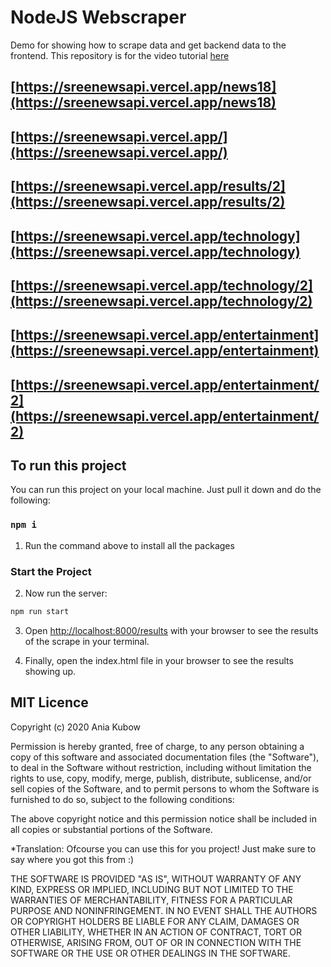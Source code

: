 # NodeJS Webscraper
Demo for showing how to scrape data and get backend data to the frontend. This repository is for the video tutorial [here](https://youtu.be/-3lqUHeZs_0)

## [https://sreenewsapi.vercel.app/news18](https://sreenewsapi.vercel.app/news18)

## [https://sreenewsapi.vercel.app/](https://sreenewsapi.vercel.app/)
## [https://sreenewsapi.vercel.app/results/2](https://sreenewsapi.vercel.app/results/2)

## [https://sreenewsapi.vercel.app/technology](https://sreenewsapi.vercel.app/technology)
## [https://sreenewsapi.vercel.app/technology/2](https://sreenewsapi.vercel.app/technology/2)

## [https://sreenewsapi.vercel.app/entertainment](https://sreenewsapi.vercel.app/entertainment)
## [https://sreenewsapi.vercel.app/entertainment/2](https://sreenewsapi.vercel.app/entertainment/2)

## To run this project

You can run this project on your local machine. Just pull it down and do the following:

### `npm i`

1. Run the command above to install all the packages

### Start the Project

2. Now run the server:

```bash
npm run start
```

3. Open [http://localhost:8000/results](http://localhost:8000/results) with your browser to see the results of the scrape in your terminal.

4. Finally, open the index.html file in your browser to see the results showing up.

## MIT Licence

Copyright (c) 2020 Ania Kubow

Permission is hereby granted, free of charge, to any person obtaining a copy of this software and associated documentation files (the "Software"), to deal in the Software without restriction, including without limitation the rights to use, copy, modify, merge, publish, distribute, sublicense, and/or sell copies of the Software, and to permit persons to whom the Software is furnished to do so, subject to the following conditions:

The above copyright notice and this permission notice shall be included in all copies or substantial portions of the Software.

*Translation: Ofcourse you can use this for you project! Just make sure to say where you got this from :)

THE SOFTWARE IS PROVIDED "AS IS", WITHOUT WARRANTY OF ANY KIND, EXPRESS OR IMPLIED, INCLUDING BUT NOT LIMITED TO THE WARRANTIES OF MERCHANTABILITY, FITNESS FOR A PARTICULAR PURPOSE AND NONINFRINGEMENT. IN NO EVENT SHALL THE AUTHORS OR COPYRIGHT HOLDERS BE LIABLE FOR ANY CLAIM, DAMAGES OR OTHER LIABILITY, WHETHER IN AN ACTION OF CONTRACT, TORT OR OTHERWISE, ARISING FROM, OUT OF OR IN CONNECTION WITH THE SOFTWARE OR THE USE OR OTHER DEALINGS IN THE SOFTWARE.

